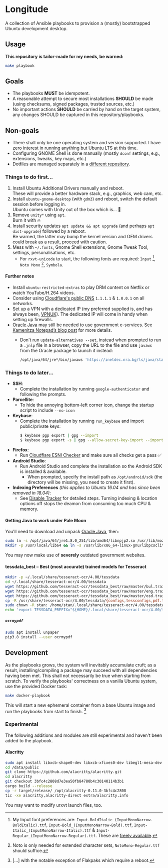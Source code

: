 Longitude
=========

A collection of Ansible playbooks to provision a (mostly) bootstrapped Ubuntu development desktop.

Usage
-----

**This repository is tailor-made for my needs, be warned:**

```bash
make playbook
```

Goals
-----

- The playbooks **MUST** be idempotent.
- A reasonable attempt to secure most installations **SHOULD** be made (using checksums, signed packages, trusted sources, etc.)
- No important actions **SHOULD** be carried by hand on the target system, any changes SHOULD be captured in this repository/playbooks.

Non-goals
---------

- There shall only be one operating system and version supported. I have zero interest in running anything but Ubuntu LTS at this time.
- Configuring GNOME Shell is done manually (mostly `dconf` settings, e.g., extensions, tweaks, key maps, etc.)
- Dotfiles are managed separately in a [different repository][dotfiles].

### Things to do first…

1. Install Ubuntu Additional Drivers manually and reboot.<br>These will provide a better hardware stack, e.g., graphics, web cam, etc.
2. Install `ubuntu-gnome-desktop` (with `gdm3`) and reboot, switch the default session before logging in.<br>Ubuntu comes with Unity out of the box which is… 💩
3. Remove `unity*` using `apt`.<br>Burn it with 🔥
4. Install security updates `apt update && apt upgrade` (and perhaps `apt dist-upgrade`) followed by a reboot.<br>Be warned, the latter may bump the kernel version and OEM drivers could break as a result, proceed with caution.
5. Mess with `~/.fonts`, Gnome Shell extensions, Gnome Tweak Tool, settings, personalisations, etc.
   * For `rxvt-unicode` to start, the following fonts are required: `Input` [^1], `Noto Mono` [^2], `Symbola`.

#### Further notes

- Install `ubuntu-restricted-extras` to play DRM content on Netflix or watch YouTube/H.264 videos.
- Consider using [Cloudflare's public DNS][1.1.1.1] `1.1.1.1` & `1.0.0.1` on all networks.
- Set up a VPN with a dedicated IP (my preferred supplied is, and has always been, [VPNUK]). The dedicated IP will come in handy when setting up firewalls.
- [Oracle Java] may still be needed to use government e-services. See [Kamenitza Notepad’s blog post](https://web.archive.org/web/20200514123820/https://kamenitza.org/%D0%BD%D0%B0%D0%BF-vs-%D0%BA%D0%B5%D0%BF-%D0%B2-%D0%BB%D0%B8%D0%BD%D1%83%D0%BA%D1%81/) for more details.
   * Don't run `update-alternatives --set`, instead when prompted to run a `.jnlp` file in a browser, copy the URL to the file and use `javaws` from the Oracle package to launch it instead:

      ```bash
      /opt/java/64/jre*/bin/javaws 'https://inetdec.nra.bg/ls/java/stampitls.jnlp'
      ```

### Things to do later…

- **SSH**:
  * Complete the installation by running `google-authenticator` and following the prompts.
- **Parcellite**:
  * To hide the annoying bottom-left corner icon, change the startup script to include `--no-icon`
- **Keybase**:
  * Complete the installation by running `run_keybase` and import public/private keys:
    ```bash
    $ keybase pgp export | gpg --import
    $ keybase pgp export -s | gpg --allow-secret-key-import --import
    ```
- **Firefox**:
  * Run [Cloudflare ESNI Checker][esni] and make sure all checks get a pass ✅
- **Android Studio**:
  * Run Android Studio and complete the installation so the Android SDK is installed & available.
    * When prompted, specify the install path as `/opt/android/sdk` (the directory will be missing, you need to create it first).
- **Indexing Preferences** _(this applies to Ubuntu 16.04 and has since been removed in 18.04)_:
  * See [Disable Tracker](https://web.archive.org/web/20190426161518/https://www.putorius.net/disable-tracker-on-fedora-21-fedora-20.html) for detailed steps. Turning indexing & location options off stops the deamon from consuming too much CPU & memory.

#### Getting Java to work under Pale Moon

You'll need to download and unpack [Oracle Java], then:

```bash
sudo ln -s /opt/java/64/jre1.8.0_251/lib/amd64/libnpjp2.so /usr/lib/mozilla/plugins/libnpjp2.so
mkdir -p /usr/local/lib64 && ln -s /usr/lib/x86_64-linux-gnu/libpcsclite.so.1.0.0 /usr/local/lib64/libpcsclite.so
```

You may now make use of **severely** outdated government websites.

#### tessdata_best – Best (most accurate) trained models for Tesseract

```bash
mkdir -p ~/.local/share/tesseract-ocr/4.00/tessdata
cd ~/.local/share/tesseract-ocr/4.00/tessdata
wget https://github.com/tesseract-ocr/tessdata_best/raw/master/bul.traineddata
wget https://github.com/tesseract-ocr/tessdata_best/raw/master/eng.traineddata
wget https://github.com/tesseract-ocr/tessdata_best/raw/master/osd.traineddata
cp -R /usr/share/tesseract-ocr/4.00/tessdata/{configs,tessconfigs,pdf.ttf} /home/stan/.local/share/tesseract-ocr/4.00/tessdata
sudo chown -R stan: /home/stan/.local/share/tesseract-ocr/4.00/tessdata/{configs,tessconfigs,pdf.ttf}
echo 'export TESSDATA_PREFIX="${HOME}/.local/share/tesseract-ocr/4.00/tessdata"' >> ~/.localrc_stan-latitude_gnu_linux
```

##### `ocrmypdf`

```bash
sudo apt install unpaper
pip3.8 install --user ocrmypdf
```

Development
-----------

As the playbooks grows, the system will inevitably accumulate cruft; as a result, installing/compiling a package may succeed with all dependencies having been met. This shall not necessarily be true when starting from scratch. To verify the playbooks' correctness on a vanilla Ubuntu system, use the provided Docker task:

```bash
make docker-playbook
```

This will start a new ephemeral container from a base Ubuntu image and run the playbooks from start to finish. [^3]

### Experimental

The following additions and modules are still experimental and haven't been added to the playbook.

#### Alacritty

```bash
sudo apt install libxcb-shape0-dev libxcb-xfixes0-dev libegl1-mesa-dev
cd /data/public
git clone https://github.com/alacritty/alacritty.git
cd alacritty
git checkout 3bfc4c2808d7e3ea50fb84780b4c30140114b3b1
cargo build --release
cp -r target/release/ /opt/alacritty-0.11.0-3bfc4c2808
tic -xe alacritty,alacritty-direct extra/alacritty.info
```

You may want to modify urxvt launch files, too.


  [^1]: My Input font preferences are: `Input-BoldItalic_(InputMonoNarrow-BoldItalic).ttf`, `Input-Bold_(InputMonoNarrow-Bold).ttf`, `Input-Italic_(InputMonoNarrow-Italic).ttf` & `Input-Regular_(InputMonoNarrow-Regular).ttf`. These are [freely available][Input Font].
  [^2]: Noto is only needed for extended character sets, `NotoMono-Regular.ttf` should suffice.
  [^3]: […] with the notable exception of Flakpaks which require a reboot.


  [dotfiles]: https://github.com/StanAngeloff/dotfiles
  [Input Font]: http://input.fontbureau.com/download/?customize&fontSelection=fourStyleFamily&regular=InputMonoNarrow-Regular&italic=InputMonoNarrow-Italic&bold=InputMonoNarrow-Bold&boldItalic=InputMonoNarrow-BoldItalic&a=0&g=0&i=serif&l=serifs_round&zero=0&asterisk=0&braces=straight&preset=fira&line-height=1.2&email=
  [1.1.1.1]: https://www.cloudflare.com/learning/dns/what-is-1.1.1.1/
  [VPNUK]: https://www.vpnuk.net/
  [esni]: https://www.cloudflare.com/ssl/encrypted-sni/
  [Oracle Java]: https://www.java.com/en/download/linux_manual.jsp

